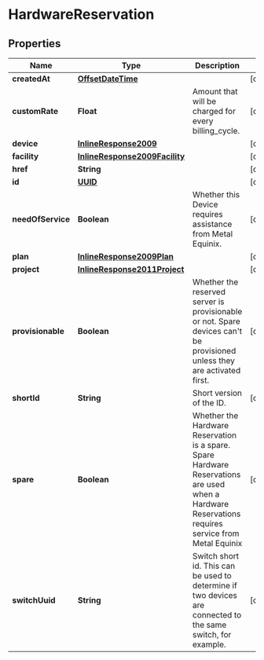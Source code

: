 
# HardwareReservation

## Properties
Name | Type | Description | Notes
------------ | ------------- | ------------- | -------------
**createdAt** | [**OffsetDateTime**](OffsetDateTime.md) |  |  [optional]
**customRate** | **Float** | Amount that will be charged for every billing_cycle. |  [optional]
**device** | [**InlineResponse2009**](InlineResponse2009.md) |  |  [optional]
**facility** | [**InlineResponse2009Facility**](InlineResponse2009Facility.md) |  |  [optional]
**href** | **String** |  |  [optional]
**id** | [**UUID**](UUID.md) |  |  [optional]
**needOfService** | **Boolean** | Whether this Device requires assistance from Metal Equinix. |  [optional]
**plan** | [**InlineResponse2009Plan**](InlineResponse2009Plan.md) |  |  [optional]
**project** | [**InlineResponse2011Project**](InlineResponse2011Project.md) |  |  [optional]
**provisionable** | **Boolean** | Whether the reserved server is provisionable or not. Spare devices can&#39;t be provisioned unless they are activated first. |  [optional]
**shortId** | **String** | Short version of the ID. |  [optional]
**spare** | **Boolean** | Whether the Hardware Reservation is a spare. Spare Hardware Reservations are used when a Hardware Reservations requires service from Metal Equinix |  [optional]
**switchUuid** | **String** | Switch short id. This can be used to determine if two devices are connected to the same switch, for example. |  [optional]



